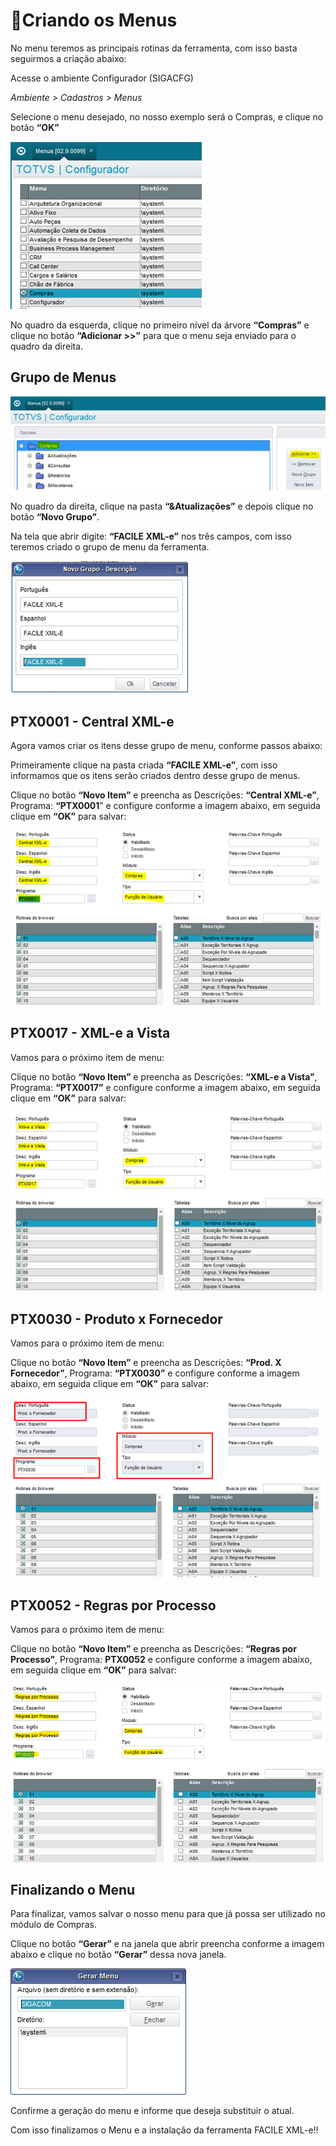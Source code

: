 # 🎯Criando os Menus

No menu teremos as principais rotinas da ferramenta, com isso basta seguirmos a criação abaixo:

Acesse o ambiente Configurador (SIGACFG) 

*Ambiente > Cadastros > Menus*

Selecione o menu desejado, no nosso exemplo será o Compras, e clique no botão **“OK”**

![Menu](../../assets/xmle_menu1.png "Menu")

No quadro da esquerda, clique no primeiro nível da árvore **“Compras”** e clique no botão **“Adicionar >>”** para que o menu seja enviado para o quadro da direita.

## Grupo de Menus

![Menu](../../assets/xmle_menu2.png "Menu")

No quadro da direita, clique na pasta **“&Atualizações”** e depois clique no botão **“Novo Grupo”**.

Na tela que abrir digite: **“FACILE XML-e”** nos três campos, com isso teremos criado o grupo de menu da ferramenta.

![Menu](../../assets/xmle_menu3.png "Menu")

## PTX0001 - Central XML-e

Agora vamos criar os itens desse grupo de menu, conforme passos abaixo:

Primeiramente clique na pasta criada **“FACILE XML-e”**, com isso informamos que os itens serão criados dentro desse grupo de menus.

Clique no botão **“Novo Item”** e preencha as Descrições: **“Central XML-e”**, Programa: **“PTX0001**” e configure conforme a imagem abaixo, em seguida clique em **“OK”** para salvar:

![Menu](../../assets/xmle_menu4.png "Menu")

## PTX0017 - XML-e a Vista

Vamos para o próximo item de menu:

Clique no botão **“Novo Item”** e preencha as Descrições: **“XML-e a Vista”**, Programa: **“PTX0017”** e configure conforme a imagem abaixo, em seguida clique em **“OK”** para salvar:

![Menu](../../assets/xmle_menu5.png "Menu")

## PTX0030 - Produto x Fornecedor

Vamos para o próximo item de menu:

Clique no botão **“Novo Item”** e preencha as Descrições: **“Prod. X Fornecedor”**, Programa: **“PTX0030”** e configure conforme a imagem abaixo, em seguida clique em **“OK”** para salvar:

![Menu](../../assets/xmle_menu6.png "Menu")

## PTX0052 - Regras por Processo

Vamos para o próximo item de menu:

Clique no botão **“Novo Item”** e preencha as Descrições: **“Regras por Processo”**, Programa: **PTX0052** e configure conforme a imagem abaixo, em seguida clique em **“OK”** para salvar:

![Menu](../../assets/xmle_menu8.png "Menu")

## Finalizando o Menu

Para finalizar, vamos salvar o nosso menu para que já possa ser utilizado no módulo de Compras.

Clique no botão **“Gerar”** e na janela que abrir preencha conforme a imagem abaixo e clique no botão **“Gerar”** dessa nova janela.

![Menu](../../assets/xmle_menu7.png "Menu")

Confirme a geração do menu e informe que deseja substituir o atual.

Com isso finalizamos o Menu e a instalação da ferramenta FACILE XML-e!!
